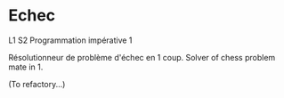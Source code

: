 # Echec
L1 S2 Programmation impérative 1

Résolutionneur de problème d'échec en 1 coup.
Solver of chess problem mate in 1.

(To refactory...)
